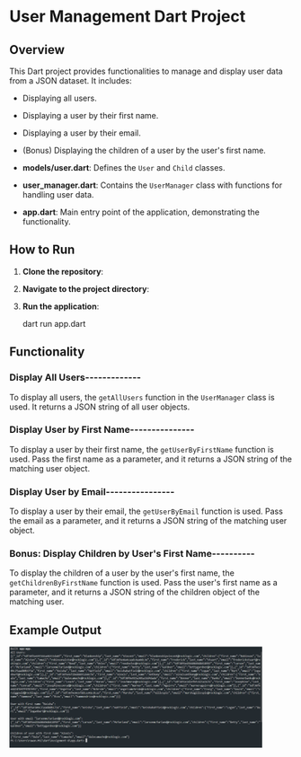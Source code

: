 # User Management Dart Project

## Overview
This Dart project provides functionalities to manage and display user data from a JSON dataset. It includes:
- Displaying all users.
- Displaying a user by their first name.
- Displaying a user by their email.
- (Bonus) Displaying the children of a user by the user's first name.

- **models/user.dart**: Defines the `User` and `Child` classes.
- **user_manager.dart**: Contains the `UserManager` class with functions for handling user data.
- **app.dart**: Main entry point of the application, demonstrating the functionality.

## How to Run

1. **Clone the repository**:
   
2. **Navigate to the project directory**:
 
3. **Run the application**:

    dart run app.dart

## Functionality

### Display All Users-------------
To display all users, the `getAllUsers` function in the `UserManager` class is used. It returns a JSON string of all user objects.

### Display User by First Name---------------
To display a user by their first name, the `getUserByFirstName` function is used. Pass the first name as a parameter, and it returns a JSON string of the matching user object.

### Display User by Email----------------
To display a user by their email, the `getUserByEmail` function is used. Pass the email as a parameter, and it returns a JSON string of the matching user object.

### Bonus: Display Children by User's First Name----------
To display the children of a user by the user's first name, the `getChildrenByFirstName` function is used. Pass the user's first name as a parameter, and it returns a JSON string of the children object of the matching user.

## Example Output

<img src="image/Screenshot.png" alt="screenshot Shapes " width="450" />

